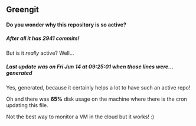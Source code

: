 ## Greengit

#### Do you wonder why this repository is so active?

##### After all it has 2941 commits!

But is it *really* active? Well...

##### Last update was on Fri Jun 14 at 09:25:01 when those lines were... generated

Yes, generated, because it certainly helps a lot to have such an active repo!

Oh and there was **65%** disk usage on the machine
where there is the cron updating this file.

Not the best way to monitor a VM in the cloud but it works! :)
